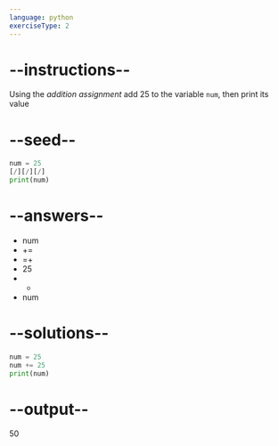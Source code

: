 ```yaml
---
language: python
exerciseType: 2
---
```


# --instructions--

Using the *addition assignment* add 25 to the variable `num`, then print its value

# --seed--

```python
num = 25
[/][/][/]
print(num)
```

# --answers--

- num 
- += 
- =+ 
- 25
- + 
- num 

# --solutions--

```python
num = 25
num += 25
print(num)
```

# --output--

50

